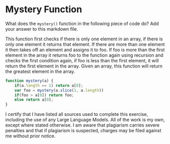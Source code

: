 # Mystery Function

What does the `mystery()` function in the following piece of code do? Add your
answer to this markdown file.

This function first checks if there is only one element in an array, if there is only one element it returns that element. If there are more than one element it then takes off an element and assigns it to foo. If foo is more than the first element in the array it returns foo to the function again using recursion and checks the first condition again, if foo is less than the first element, it will return the first element in the array. Given an array, this function will return the greatest element in the array.

```javascript
function mystery(a) {
    if(a.length == 1) return a[0];
    var foo = mystery(a.slice(1, a.length))
    if(foo > a[0]) return foo;
    else return a[0];
}
```

I certify that I have listed all sources used to complete this exercise, including the use of any Large Language Models. All of the work is my own, except where stated otherwise. I am aware that plagiarism carries severe penalties and that if plagiarism is suspected, charges may be filed against me without prior notice.
